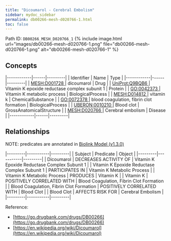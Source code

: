 ```yaml
---
title: "Dicoumarol - Cerebral Embolism"
sidebar: mydoc_sidebar
permalink: db00266-mesh-d020766-1.html
toc: false 
---
```



Path ID: `DB00266_MESH_D020766_1`
{% include image.html url="images/db00266-mesh-d020766-1.png" file="db00266-mesh-d020766-1.png" alt="db00266-mesh-d020766-1" %}

## Concepts

|------------|------|---------|
| Identifier | Name | Type    |
|------------|------|---------|
| <a href="https://identifiers.org/MESH:D001728">MESH:D001728 </a> | dicoumarol | Drug |
| <a href="https://identifiers.org/UniProt:Q9BQB6">UniProt:Q9BQB6 </a> | Vitamin K epoxide reductase complex subunit 1 | Protein |
| <a href="https://identifiers.org/GO:0042373">GO:0042373 </a> | Vitamin K metabolic process | BiologicalProcess |
| <a href="https://identifiers.org/MESH:D014812">MESH:D014812 </a> | vitamin k | ChemicalSubstance |
| <a href="https://identifiers.org/GO:0072378">GO:0072378 </a> | blood coagulation, fibrin clot formation | BiologicalProcess |
| <a href="https://identifiers.org/UBERON:0010210">UBERON:0010210 </a> | Blood clot | GrossAnatomicalStructure |
| <a href="https://identifiers.org/MESH:D020766">MESH:D020766 </a> | Cerebral embolism | Disease |
|------------|------|---------|

## Relationships


NOTE: predicates are annotated in <a href="https://github.com/biolink/biolink-model/releases/tag/v1.3.0">Biolink Model (v1.3.0)</a>

|---------|-----------|---------|
| Subject | Predicate | Object  |
|---------|-----------|---------|
| Dicoumarol | DECREASES ACTIVITY OF | Vitamin K Epoxide Reductase Complex Subunit 1 |
| Vitamin K Epoxide Reductase Complex Subunit 1 | PARTICIPATES IN | Vitamin K Metabolic Process |
| Vitamin K Metabolic Process | PRODUCES | Vitamin K |
| Vitamin K | POSITIVELY CORRELATED WITH | Blood Coagulation, Fibrin Clot Formation |
| Blood Coagulation, Fibrin Clot Formation | POSITIVELY CORRELATED WITH | Blood Clot |
| Blood Clot | AFFECTS RISK FOR | Cerebral Embolism |
|---------|-----------|---------|

Reference: 
  - [https://go.drugbank.com/drugs/DB00266](https://go.drugbank.com/drugs/DB00266)
  - [https://en.wikipedia.org/wiki/Dicoumarol](https://en.wikipedia.org/wiki/Dicoumarol)
